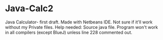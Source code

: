 # Java-Calc2
Java Calculator- first draft.
Made with Netbeans IDE. Not sure if it'll work without my Private files.
Help needed: Source java file. Program won't work in all compilers (except BlueJ) unless line 228 commented out.
